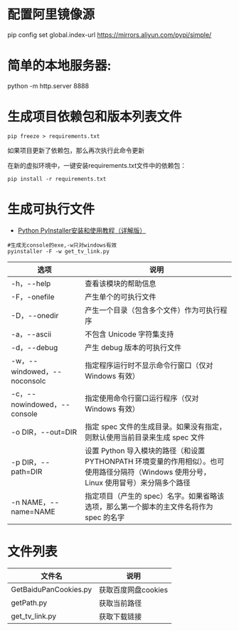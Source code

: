 # 配置阿里镜像源
pip config set global.index-url https://mirrors.aliyun.com/pypi/simple/

# 简单的本地服务器:
python -m http.server 8888

# 生成项目依赖包和版本列表文件

```pip freeze > requirements.txt```  

如果项目更新了依赖包，那么再次执行此命令更新

在新的虚拟环境中，一键安装requirements.txt文件中的依赖包：

`pip install -r requirements.txt`

# 生成可执行文件
- [Python PyInstaller安装和使用教程（详解版）](http://c.biancheng.net/view/2690.html)
```shell script
#生成无console的exe,-w只对windows有效
pyinstaller -F -w get_tv_link.py
```
| 选项  | 说明   |
|---------|---------|
|-h，--help |	查看该模块的帮助信息 |
|-F，-onefile |	产生单个的可执行文件  |
|-D，--onedir	|产生一个目录（包含多个文件）作为可执行程序    |
|-a，--ascii	|不包含 Unicode 字符集支持        |
|-d，--debug	|产生 debug 版本的可执行文件        |
|-w，--windowed，--noconsolc|	指定程序运行时不显示命令行窗口（仅对 Windows 有效） |
|-c，--nowindowed，--console|	指定使用命令行窗口运行程序（仅对 Windows 有效）      |
|-o DIR，--out=DIR|	指定 spec 文件的生成目录。如果没有指定，则默认使用当前目录来生成 spec 文件   |
|-p DIR，--path=DIR	|设置 Python 导入模块的路径（和设置 PYTHONPATH 环境变量的作用相似）。也可使用路径分隔符（Windows 使用分号，Linux 使用冒号）来分隔多个路径|
|-n NAME，--name=NAME|	指定项目（产生的 spec）名字。如果省略该选项，那么第一个脚本的主文件名将作为 spec 的名字 |



# 文件列表

|文件名  |说明   |
|---------|---------|
|GetBaiduPanCookies.py  | 获取百度网盘cookies         |
|getPath.py         |获取当前路径       |
|get_tv_link.py     |获取下载链接  |